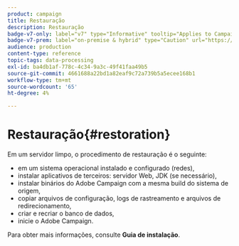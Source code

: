 ```yaml
---
product: campaign
title: Restauração
description: Restauração
badge-v7-only: label="v7" type="Informative" tooltip="Applies to Campaign Classic v7 only"
badge-v7-prem: label="on-premise & hybrid" type="Caution" url="https://experienceleague.adobe.com/docs/campaign-classic/using/installing-campaign-classic/architecture-and-hosting-models/hosting-models-lp/hosting-models.html" tooltip="Applies to on-premise and hybrid deployments only"
audience: production
content-type: reference
topic-tags: data-processing
exl-id: ba4db1af-778c-4c34-9a3c-49f41faa49b5
source-git-commit: 4661688a22bd1a82eaf9c72a739b5a5ecee168b1
workflow-type: tm+mt
source-wordcount: '65'
ht-degree: 4%

---
```


# Restauração{#restoration}



Em um servidor limpo, o procedimento de restauração é o seguinte:

* em um sistema operacional instalado e configurado (redes),
* instalar aplicativos de terceiros: servidor Web, JDK (se necessário),
* instalar binários do Adobe Campaign com a mesma build do sistema de origem,
* copiar arquivos de configuração, logs de rastreamento e arquivos de redirecionamento,
* criar e recriar o banco de dados,
* inicie o Adobe Campaign.

Para obter mais informações, consulte **Guia de instalação**.
